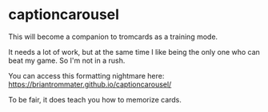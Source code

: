 # captioncarousel

This will become a companion to tromcards as a training mode.

It needs a lot of work, but at the same time I like being the only
one who can beat my game.  So I'm not in a rush.

You can access this formatting nightmare here:
https://briantrommater.github.io/captioncarousel/

To be fair, it does teach you how to memorize cards.
